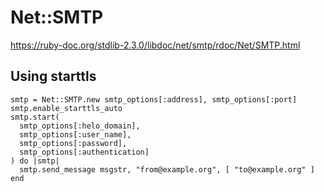 # Net::SMTP

<https://ruby-doc.org/stdlib-2.3.0/libdoc/net/smtp/rdoc/Net/SMTP.html>

Using starttls
--------------
	smtp = Net::SMTP.new smtp_options[:address], smtp_options[:port]
	smtp.enable_starttls_auto
	smtp.start(
	  smtp_options[:helo_domain],
	  smtp_options[:user_name],
	  smtp_options[:password],
	  smtp_options[:authentication]
	) do |smtp|
	  smtp.send_message msgstr, "from@example.org", [ "to@example.org" ]
	end

